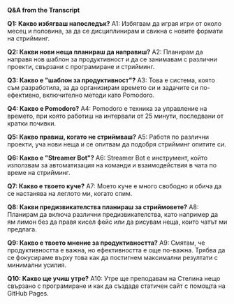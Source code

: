 **Q&A from the Transcript**

**Q1: Какво избягваш напоследък?**
A1: Избягвам да играя игри от около месец и половина, за да се дисциплинирам и свикна с новите формати на стрийминг.

**Q2: Какви нови неща планираш да направиш?**
A2: Планирам да направя нов шаблон за продуктивност и да се занимавам с различни проекти, свързани с програмиране и стрийминг.

**Q3: Какво е "шаблон за продуктивност"?**
A3: Това е система, която съм разработила, за да организирам времето си и задачите си по-ефективно, включително методи като Pomodoro.

**Q4: Какво е Pomodoro?**
A4: Pomodoro е техника за управление на времето, при която работиш на интервали от 25 минути, последвани от кратки почивки.

**Q5: Какво правиш, когато не стриймваш?**
A5: Работя по различни проекти, уча нови неща и се опитвам да подобря стрийминг опитите си.

**Q6: Какво е "Streamer Bot"?**
A6: Streamer Bot е инструмент, който използвам за автоматизация на команди и взаимодействия в чата по време на стрийминг.

**Q7: Какво е твоето куче?**
A7: Моето куче е много свободно и обича да се настанява на леглото ми, когато спим.

**Q8: Какви предизвикателства планираш за стриймовете?**
A8: Планирам да включа различни предизвикателства, като например да ям лимон без да правя кисел фейс или да рисувам неща, които чатът ми предлага.

**Q9: Какво е твоето мнение за продуктивността?**
A9: Смятам, че продуктивността е важна, но ефективността е още по-важна. Трябва да се фокусираме върху това как да постигнем максимални резултати с минимални усилия.

**Q10: Какво ще учиш утре?**
A10: Утре ще преподавам на Стелина нещо свързано с програмиране и как да създаде статичен сайт с помощта на GitHub Pages.